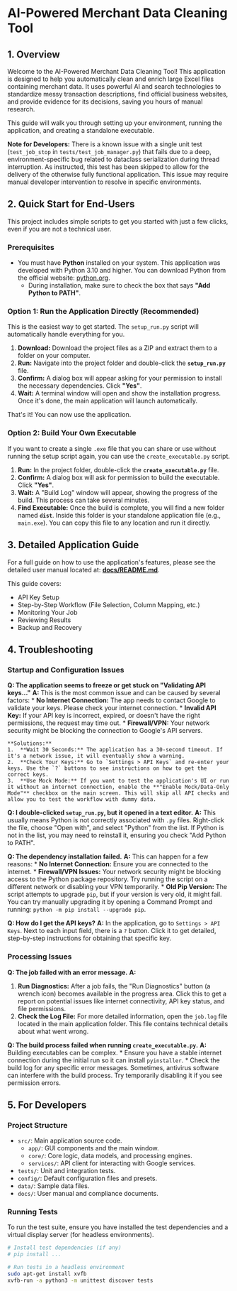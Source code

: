 # AI-Powered Merchant Data Cleaning Tool

## 1. Overview

Welcome to the AI-Powered Merchant Data Cleaning Tool! This application is designed to help you automatically clean and enrich large Excel files containing merchant data. It uses powerful AI and search technologies to standardize messy transaction descriptions, find official business websites, and provide evidence for its decisions, saving you hours of manual research.

This guide will walk you through setting up your environment, running the application, and creating a standalone executable.

**Note for Developers:** There is a known issue with a single unit test (`test_job_stop` in `tests/test_job_manager.py`) that fails due to a deep, environment-specific bug related to dataclass serialization during thread interruption. As instructed, this test has been skipped to allow for the delivery of the otherwise fully functional application. This issue may require manual developer intervention to resolve in specific environments.

## 2. Quick Start for End-Users

This project includes simple scripts to get you started with just a few clicks, even if you are not a technical user.

### Prerequisites

*   You must have **Python** installed on your system. This application was developed with Python 3.10 and higher. You can download Python from the official website: [python.org](https://www.python.org/downloads/).
    *   During installation, make sure to check the box that says **"Add Python to PATH"**.

### Option 1: Run the Application Directly (Recommended)

This is the easiest way to get started. The `setup_run.py` script will automatically handle everything for you.

1.  **Download:** Download the project files as a ZIP and extract them to a folder on your computer.
2.  **Run:** Navigate into the project folder and double-click the **`setup_run.py`** file.
3.  **Confirm:** A dialog box will appear asking for your permission to install the necessary dependencies. Click **"Yes"**.
4.  **Wait:** A terminal window will open and show the installation progress. Once it's done, the main application will launch automatically.

That's it! You can now use the application.

### Option 2: Build Your Own Executable

If you want to create a single `.exe` file that you can share or use without running the setup script again, you can use the `create_executable.py` script.

1.  **Run:** In the project folder, double-click the **`create_executable.py`** file.
2.  **Confirm:** A dialog box will ask for permission to build the executable. Click **"Yes"**.
3.  **Wait:** A "Build Log" window will appear, showing the progress of the build. This process can take several minutes.
4.  **Find Executable:** Once the build is complete, you will find a new folder named **`dist`**. Inside this folder is your standalone application file (e.g., `main.exe`). You can copy this file to any location and run it directly.

## 3. Detailed Application Guide

For a full guide on how to use the application's features, please see the detailed user manual located at: **[docs/README.md](docs/README.md)**.

This guide covers:
*   API Key Setup
*   Step-by-Step Workflow (File Selection, Column Mapping, etc.)
*   Monitoring Your Job
*   Reviewing Results
*   Backup and Recovery

## 4. Troubleshooting

### Startup and Configuration Issues

**Q: The application seems to freeze or get stuck on "Validating API keys..."**
**A:** This is the most common issue and can be caused by several factors:
    *   **No Internet Connection:** The app needs to contact Google to validate your keys. Please check your internet connection.
    *   **Invalid API Key:** If your API key is incorrect, expired, or doesn't have the right permissions, the request may time out.
    *   **Firewall/VPN:** Your network security might be blocking the connection to Google's API servers.

    **Solutions:**
    1.  **Wait 30 Seconds:** The application has a 30-second timeout. If it's a network issue, it will eventually show a warning.
    2.  **Check Your Keys:** Go to `Settings > API Keys` and re-enter your keys. Use the `?` buttons to see instructions on how to get the correct keys.
    3.  **Use Mock Mode:** If you want to test the application's UI or run it without an internet connection, enable the **"Enable Mock/Data-Only Mode"** checkbox on the main screen. This will skip all API checks and allow you to test the workflow with dummy data.

**Q: I double-clicked `setup_run.py`, but it opened in a text editor.**
**A:** This usually means Python is not correctly associated with `.py` files. Right-click the file, choose "Open with", and select "Python" from the list. If Python is not in the list, you may need to reinstall it, ensuring you check "Add Python to PATH".

**Q: The dependency installation failed.**
**A:** This can happen for a few reasons:
    *   **No Internet Connection:** Ensure you are connected to the internet.
    *   **Firewall/VPN Issues:** Your network security might be blocking access to the Python package repository. Try running the script on a different network or disabling your VPN temporarily.
    *   **Old Pip Version:** The script attempts to upgrade `pip`, but if your version is very old, it might fail. You can try manually upgrading it by opening a Command Prompt and running: `python -m pip install --upgrade pip`.

**Q: How do I get the API keys?**
**A:** In the application, go to `Settings > API Keys`. Next to each input field, there is a `?` button. Click it to get detailed, step-by-step instructions for obtaining that specific key.

### Processing Issues

**Q: The job failed with an error message.**
**A:**
1.  **Run Diagnostics:** After a job fails, the "Run Diagnostics" button (a wrench icon) becomes available in the progress area. Click this to get a report on potential issues like internet connectivity, API key status, and file permissions.
2.  **Check the Log File:** For more detailed information, open the `job.log` file located in the main application folder. This file contains technical details about what went wrong.

**Q: The build process failed when running `create_executable.py`.**
**A:** Building executables can be complex.
    *   Ensure you have a stable internet connection during the initial run so it can install `pyinstaller`.
    *   Check the build log for any specific error messages. Sometimes, antivirus software can interfere with the build process. Try temporarily disabling it if you see permission errors.

## 5. For Developers

### Project Structure

*   `src/`: Main application source code.
    *   `app/`: GUI components and the main window.
    *   `core/`: Core logic, data models, and processing engines.
    *   `services/`: API client for interacting with Google services.
*   `tests/`: Unit and integration tests.
*   `config/`: Default configuration files and presets.
*   `data/`: Sample data files.
*   `docs/`: User manual and compliance documents.

### Running Tests

To run the test suite, ensure you have installed the test dependencies and a virtual display server (for headless environments).

```bash
# Install test dependencies (if any)
# pip install ...

# Run tests in a headless environment
sudo apt-get install xvfb
xvfb-run -a python3 -m unittest discover tests
```
